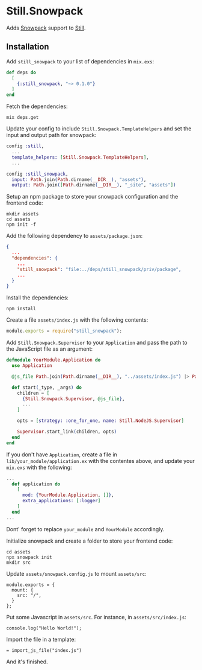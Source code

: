 # Still.Snowpack

Adds [Snowpack][snowpack] support to [Still][still].

## Installation

Add `still_snowpack` to your list of dependencies in `mix.exs`:

```elixir
def deps do
  [
    {:still_snowpack, "~> 0.1.0"}
  ]
end
```

Fetch the dependencies:

```
mix deps.get
```

Update your config to include `Still.Snowpack.TemplateHelpers` and set the input and output path for snowpack:

```elixir
config :still,
  ...
  template_helpers: [Still.Snowpack.TemplateHelpers],
  ...

config :still_snowpack,
  input: Path.join(Path.dirname(__DIR__), "assets"),
  output: Path.join([Path.dirname(__DIR__), "_site", "assets"])
```

Setup an npm package to store your snowpack configuration and the frontend code:

```
mkdir assets
cd assets
npm init -f
```

Add the following dependency to `assets/package.json`:

```json
{
  ...
  "dependencies": {
    ...
    "still_snowpack": "file:../deps/still_snowpack/priv/package",
    ...
  }
}
```

Install the dependencies:

```
npm install
```

Create a file `assets/index.js` with the following contents:

```js
module.exports = require("still_snowpack");
```

Add `Still.Snowpack.Supervisor` to your `Application` and pass the path to the JavaScript file as an argument:

```elixir
defmodule YourModule.Application do
  use Application

  @js_file Path.join(Path.dirname(__DIR__), "../assets/index.js") |> Path.expand()

  def start(_type, _args) do
    children = [
      {Still.Snowpack.Supervisor, @js_file},
      ...
    ]

    opts = [strategy: :one_for_one, name: Still.NodeJS.Supervisor]

    Supervisor.start_link(children, opts)
  end
end
```

If you don't have `Application`, create a file in `lib/your_module/application.ex` with the contentes above, and update your `mix.exs` with the following:

```elixir
...
  def application do
    [
      mod: {YourModule.Application, []},
      extra_applications: [:logger]
    ]
  end
...
```

Dont' forget to replace `your_module` and `YourModule` accordingly.

Initialize snowpack and create a folder to store your frontend code:

```
cd assets
npx snowpack init
mkdir src
```

Update `assets/snowpack.config.js` to mount `assets/src`:

```
module.exports = {
  mount: {
    src: "/",
  }
};
```

Put some Javascript in `assets/src`. For instance, in `assets/src/index.js`:

```
console.log("Hello World!");
```

Import the file in a template:

```
= import_js_file("index.js")
```

And it's finished.

[still]: https://stillstatic.io/
[snowpack]: https://www.snowpack.dev/
